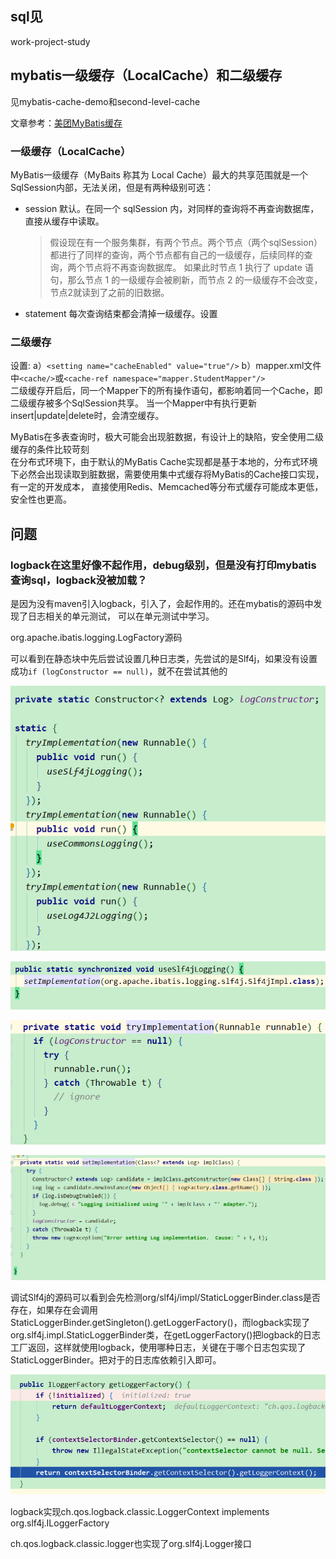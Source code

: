 ## sql见
work-project-study

## mybatis一级缓存（LocalCache）和二级缓存
见mybatis-cache-demo和second-level-cache

文章参考：[美团MyBatis缓存](https://tech.meituan.com/2018/01/19/mybatis-cache.html)
### 一级缓存（LocalCache）
MyBatis一级缓存（MyBaits 称其为 Local Cache）最大的共享范围就是一个SqlSession内部，无法关闭，但是有两种级别可选：
- session 默认。在同一个 sqlSession 内，对同样的查询将不再查询数据库，直接从缓存中读取。
    > 假设现在有一个服务集群，有两个节点。两个节点（两个sqlSession）都进行了同样的查询，两个节点都有自己的一级缓存，后续同样的查询，两个节点将不再查询数据库。
    >如果此时节点 1 执行了 update 语句，那么节点 1 的一级缓存会被刷新，而节点 2 的一级缓存不会改变，节点2就读到了之前的旧数据。
- statement 每次查询结束都会清掉一级缓存。设置<setting name="localCacheScope" value="STATEMENT"/>

### 二级缓存
设置: a）`<setting name="cacheEnabled" value="true"/>`   b）mapper.xml文件中`<cache/>`或`<cache-ref namespace="mapper.StudentMapper"/>`   
二级缓存开启后，同一个Mapper下的所有操作语句，都影响着同一个Cache，即二级缓存被多个SqlSession共享。
当一个Mapper中有执行更新insert|update|delete时，会清空缓存。

MyBatis在多表查询时，极大可能会出现脏数据，有设计上的缺陷，安全使用二级缓存的条件比较苛刻  
在分布式环境下，由于默认的MyBatis Cache实现都是基于本地的，分布式环境下必然会出现读取到脏数据，需要使用集中式缓存将MyBatis的Cache接口实现，有一定的开发成本，
直接使用Redis、Memcached等分布式缓存可能成本更低，安全性也更高。

## 问题
### logback在这里好像不起作用，debug级别，但是没有打印mybatis查询sql，logback没被加载？
是因为没有maven引入logback，引入了，会起作用的。还在mybatis的源码中发现了日志相关的单元测试，
可以在单元测试中学习。

org.apache.ibatis.logging.LogFactory源码

可以看到在静态块中先后尝试设置几种日志类，先尝试的是Slf4j，如果没有设置成功`if (logConstructor == null)`，就不在尝试其他的

![image-20200725222717135](readme.assets/image-20200725222717135.png)

![image-20200725222806682](readme.assets/image-20200725222806682.png)



![image-20200725222736579](readme.assets/image-20200725222736579.png)



![image-20200725222823415](readme.assets/image-20200725222823415.png)

调试Slf4j的源码可以看到会先检测org/slf4j/impl/StaticLoggerBinder.class是否存在，如果存在会调用StaticLoggerBinder.getSingleton().getLoggerFactory()，而logback实现了org.slf4j.impl.StaticLoggerBinder类，在getLoggerFactory()把logback的日志工厂返回，这样就使用logback，使用哪种日志，关键在于哪个日志包实现了StaticLoggerBinder。把对于的日志库依赖引入即可。

![image-20200725231125508](readme.assets/image-20200725231125508.png)

logback实现ch.qos.logback.classic.LoggerContext implements  org.slf4j.ILoggerFactory

ch.qos.logback.classic.logger也实现了org.slf4j.Logger接口

